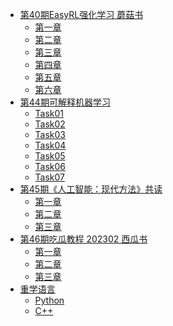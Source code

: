 <!-- docs/_sidebar.md -->

<!-- * [Home](/) -->
* [第40期EasyRL强化学习 蘑菇书](/rl/easyrl)
    * [第一章](/rl/rl_task01.md)
    * [第二章](/rl/rl_task02.md)
    * [第三章](/rl/rl_task03.md)
    * [第四章](/rl/rl_task04.md)
    * [第五章](/rl/rl_task05.md)
    * [第六章](/rl/rl_task06.md)
* [第44期可解释机器学习](/xai/xailearn)
    * [Task01](/xai/xai_task01.md)
    * [Task02](/xai/xai_task02.md)
    * [Task03](/xai/xai_task03.md)
    * [Task04](/xai/xai_task04.md)
    * [Task05](/xai/xai_task05.md)
    * [Task06](/xai/xai_task06.md)
    * [Task07](/xai/xai_task07.md)
* [第45期《人工智能：现代方法》共读](/aima/README.md)
    * [第一章](/aima/aimanote.md)
    * [第二章](/aima/aimanote_chap2.md)
    * [第三章](/aima/aimanote_chap3.md)
* [第46期吃瓜教程 202302 西瓜书](/melon/README.md)
    * [第一章](/melon/melon_chap1.md)
    * [第二章](/melon/melon_chap2.md)
    * [第三章](/melon/melon_chap3.md)
* [重学语言]()
    * [Python](/coding/py/README.md)
    * [C++](/coding/cpp/README.md)